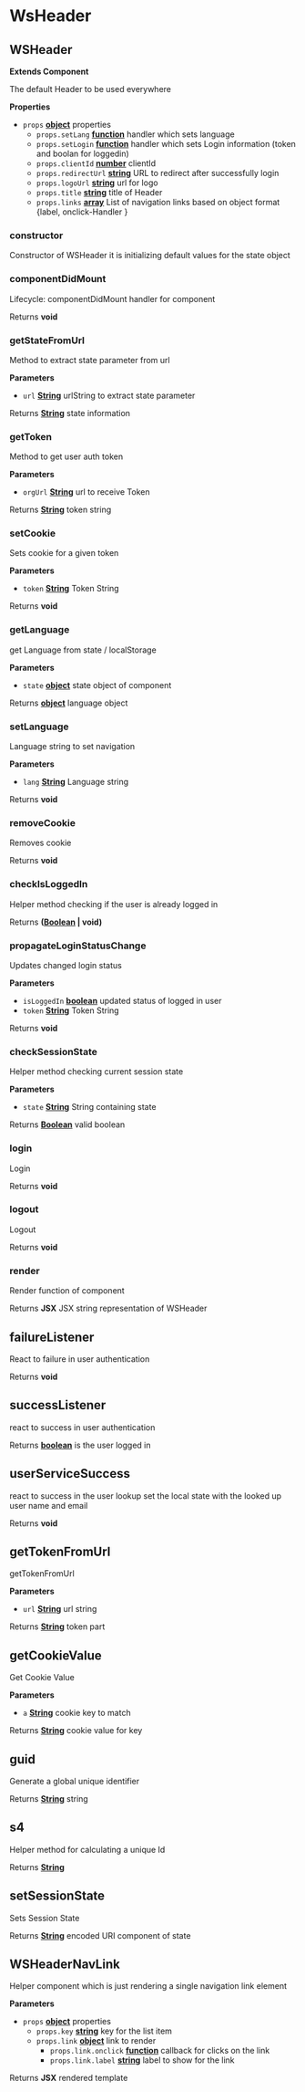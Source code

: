 # WsHeader
<!-- Generated by documentation.js. Update this documentation by updating the source code. -->

## WSHeader

**Extends Component**

The default Header to be used everywhere

**Properties**

-   `props` **[object](https://developer.mozilla.org/en-US/docs/Web/JavaScript/Reference/Global_Objects/Object)** properties
    -   `props.setLang` **[function](https://developer.mozilla.org/en-US/docs/Web/JavaScript/Reference/Statements/function)** handler which sets language
    -   `props.setLogin` **[function](https://developer.mozilla.org/en-US/docs/Web/JavaScript/Reference/Statements/function)** handler which sets Login information (token and boolan for loggedin)
    -   `props.clientId` **[number](https://developer.mozilla.org/en-US/docs/Web/JavaScript/Reference/Global_Objects/Number)** clientId
    -   `props.redirectUrl` **[string](https://developer.mozilla.org/en-US/docs/Web/JavaScript/Reference/Global_Objects/String)** URL to redirect after successfully login
    -   `props.logoUrl` **[string](https://developer.mozilla.org/en-US/docs/Web/JavaScript/Reference/Global_Objects/String)** url for logo
    -   `props.title` **[string](https://developer.mozilla.org/en-US/docs/Web/JavaScript/Reference/Global_Objects/String)** title of Header
    -   `props.links` **[array](https://developer.mozilla.org/en-US/docs/Web/JavaScript/Reference/Global_Objects/Array)** List of navigation links based on object format {label, onclick-Handler }

### constructor

Constructor of WSHeader
it is initializing default values for the state object

### componentDidMount

Lifecycle: componentDidMount handler for component

Returns **void** 

### getStateFromUrl

Method to extract state parameter from url

**Parameters**

-   `url` **[String](https://developer.mozilla.org/en-US/docs/Web/JavaScript/Reference/Global_Objects/String)** urlString to extract state parameter

Returns **[String](https://developer.mozilla.org/en-US/docs/Web/JavaScript/Reference/Global_Objects/String)** state information

### getToken

Method to get user auth token

**Parameters**

-   `orgUrl` **[String](https://developer.mozilla.org/en-US/docs/Web/JavaScript/Reference/Global_Objects/String)** url to receive Token

Returns **[String](https://developer.mozilla.org/en-US/docs/Web/JavaScript/Reference/Global_Objects/String)** token string

### setCookie

Sets cookie for a given token

**Parameters**

-   `token` **[String](https://developer.mozilla.org/en-US/docs/Web/JavaScript/Reference/Global_Objects/String)** Token String

Returns **void** 

### getLanguage

get Language from state / localStorage

**Parameters**

-   `state` **[object](https://developer.mozilla.org/en-US/docs/Web/JavaScript/Reference/Global_Objects/Object)** state object of component

Returns **[object](https://developer.mozilla.org/en-US/docs/Web/JavaScript/Reference/Global_Objects/Object)** language object

### setLanguage

Language string to set navigation

**Parameters**

-   `lang` **[String](https://developer.mozilla.org/en-US/docs/Web/JavaScript/Reference/Global_Objects/String)** Language string

Returns **void** 

### removeCookie

Removes cookie

Returns **void** 

### checkIsLoggedIn

Helper method checking if the user is already logged in

Returns **([Boolean](https://developer.mozilla.org/en-US/docs/Web/JavaScript/Reference/Global_Objects/Boolean) | void)** 

### propagateLoginStatusChange

Updates changed login status

**Parameters**

-   `isLoggedIn` **[boolean](https://developer.mozilla.org/en-US/docs/Web/JavaScript/Reference/Global_Objects/Boolean)** updated status of logged in user
-   `token` **[String](https://developer.mozilla.org/en-US/docs/Web/JavaScript/Reference/Global_Objects/String)** Token String

Returns **void** 

### checkSessionState

Helper method checking current session state

**Parameters**

-   `state` **[String](https://developer.mozilla.org/en-US/docs/Web/JavaScript/Reference/Global_Objects/String)** String containing state

Returns **[Boolean](https://developer.mozilla.org/en-US/docs/Web/JavaScript/Reference/Global_Objects/Boolean)** valid boolean

### login

Login

Returns **void** 

### logout

Logout

Returns **void** 

### render

Render function of component

Returns **JSX** JSX string representation of WSHeader

## failureListener

React to failure in user authentication

Returns **void** 

## successListener

react to success in user authentication

Returns **[boolean](https://developer.mozilla.org/en-US/docs/Web/JavaScript/Reference/Global_Objects/Boolean)** is the user logged in

## userServiceSuccess

react to success in the user lookup
set the local state with the looked up user name and email

Returns **void** 

## getTokenFromUrl

getTokenFromUrl

**Parameters**

-   `url` **[String](https://developer.mozilla.org/en-US/docs/Web/JavaScript/Reference/Global_Objects/String)** url string

Returns **[String](https://developer.mozilla.org/en-US/docs/Web/JavaScript/Reference/Global_Objects/String)** token part

## getCookieValue

Get Cookie Value

**Parameters**

-   `a` **[String](https://developer.mozilla.org/en-US/docs/Web/JavaScript/Reference/Global_Objects/String)** cookie key to match

Returns **[String](https://developer.mozilla.org/en-US/docs/Web/JavaScript/Reference/Global_Objects/String)** cookie value for key

## guid

Generate a global unique identifier

Returns **[String](https://developer.mozilla.org/en-US/docs/Web/JavaScript/Reference/Global_Objects/String)** string

## s4

Helper method for calculating a unique Id

Returns **[String](https://developer.mozilla.org/en-US/docs/Web/JavaScript/Reference/Global_Objects/String)** 

## setSessionState

Sets Session State

Returns **[String](https://developer.mozilla.org/en-US/docs/Web/JavaScript/Reference/Global_Objects/String)** encoded URI component of state
<!-- Generated by documentation.js. Update this documentation by updating the source code. -->

## WSHeaderNavLink

Helper component which is just rendering a single navigation link element

**Parameters**

-   `props` **[object](https://developer.mozilla.org/en-US/docs/Web/JavaScript/Reference/Global_Objects/Object)** properties
    -   `props.key` **[string](https://developer.mozilla.org/en-US/docs/Web/JavaScript/Reference/Global_Objects/String)** key for the list item
    -   `props.link` **[object](https://developer.mozilla.org/en-US/docs/Web/JavaScript/Reference/Global_Objects/Object)** link to render
        -   `props.link.onclick` **[function](https://developer.mozilla.org/en-US/docs/Web/JavaScript/Reference/Statements/function)** callback for clicks on the link
        -   `props.link.label` **[string](https://developer.mozilla.org/en-US/docs/Web/JavaScript/Reference/Global_Objects/String)** label to show for the link

Returns **JSX** rendered template
